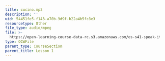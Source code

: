 ```yaml
---
title: cucino.mp3
description: ''
uid: 54451fe5-f143-a70b-9d9f-b22a4b5fc8e3
resourcetype: Other
file_type: audio/mpeg
file: >-
  https://open-learning-course-data-rc.s3.amazonaws.com/es-s41-speak-italian-with-your-mouth-full-spring-2012/54451fe5f143a70b9d9fb22a4b5fc8e3_cucino.mp3
type: OCWFile
parent_type: CourseSection
parent_title: Lesson 1
---
```

